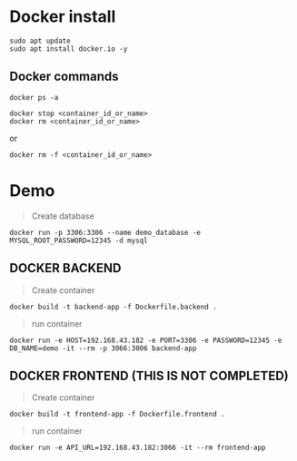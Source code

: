 # Docker install

```
sudo apt update
sudo apt install docker.io -y
```

## Docker commands

```
docker ps -a
```

```
docker stop <container_id_or_name>
docker rm <container_id_or_name>
```

or

```
docker rm -f <container_id_or_name>
```

# Demo

> Create database

```
docker run -p 3306:3306 --name demo_database -e MYSQL_ROOT_PASSWORD=12345 -d mysql
```

## DOCKER BACKEND

> Create container

```
docker build -t backend-app -f Dockerfile.backend .
```

> run container

```
docker run -e HOST=192.168.43.182 -e PORT=3306 -e PASSWORD=12345 -e DB_NAME=demo -it --rm -p 3066:3006 backend-app
```

## DOCKER FRONTEND (THIS IS NOT COMPLETED)

> Create container

```
docker build -t frontend-app -f Dockerfile.frontend .
```

> run container

```
docker run -e API_URL=192.168.43.182:3066 -it --rm frontend-app
```
